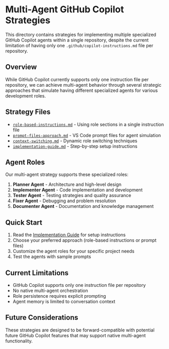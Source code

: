 # Multi-Agent GitHub Copilot Strategies

This directory contains strategies for implementing multiple specialized GitHub Copilot agents within a single repository, despite the current limitation of having only one `.github/copilot-instructions.md` file per repository.

## Overview

While GitHub Copilot currently supports only one instruction file per repository, we can achieve multi-agent behavior through several strategic approaches that simulate having different specialized agents for various development roles.

## Strategy Files

- [`role-based-instructions.md`](./role-based-instructions.md) - Using role sections in a single instruction file
- [`prompt-files-approach.md`](./prompt-files-approach.md) - VS Code prompt files for agent simulation
- [`context-switching.md`](./context-switching.md) - Dynamic role switching techniques
- [`implementation-guide.md`](./implementation-guide.md) - Step-by-step setup instructions

## Agent Roles

Our multi-agent strategy supports these specialized roles:

1. **Planner Agent** - Architecture and high-level design
2. **Implementer Agent** - Code implementation and development
3. **Tester Agent** - Testing strategies and quality assurance
4. **Fixer Agent** - Debugging and problem resolution
5. **Documenter Agent** - Documentation and knowledge management

## Quick Start

1. Read the [Implementation Guide](./implementation-guide.md) for setup instructions
2. Choose your preferred approach (role-based instructions or prompt files)
3. Customize the agent roles for your specific project needs
4. Test the agents with sample prompts

## Current Limitations

- GitHub Copilot supports only one instruction file per repository
- No native multi-agent orchestration
- Role persistence requires explicit prompting
- Agent memory is limited to conversation context

## Future Considerations

These strategies are designed to be forward-compatible with potential future GitHub Copilot features that may support native multi-agent functionality.
